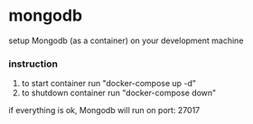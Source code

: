 # mongodb

setup Mongodb (as a container) on your development machine

### instruction

1. to start container run "docker-compose up -d"
2. to shutdown container run "docker-compose down"

if everything is ok, Mongodb will run on port: 27017
